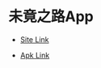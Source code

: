 # 未竟之路App

- [Site Link](https://trnt.tw/)

- [Apk Link](https://drive.google.com/file/d/1E-VuNnwoH6MiCsIDNOC_B9dNlqEruArs/view?usp=drivesdk)

